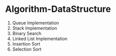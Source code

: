 # Algorithm-DataStructure

1. Queue Implementation
2. Stack Implementation
3. Binary Search
4. Linked List Implementation
5. Insertion Sort
6. Selection Sort
